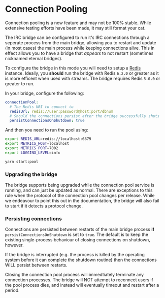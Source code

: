 Connection Pooling
==================

<section class="warning">
Connection pooling is a new feature and may not be 100% stable. While extensive testing efforts have been made, it may still format your cat.
</section>

The IRC bridge can be configured to run it's IRC connections through a seperate process from the main bridge,
allowing you to restart and update (in most cases) the main process while keeping connections alive. This in 
effect allows you to have a bridge that *appears* to not restart (sometimes nicknamed eternal bridges).

To configure the bridge in this mode you will need to setup a [Redis](https://redis.io/) instance. Ideally, you
**should** run the bridge with Redis `6.2.0` or greater as it is more efficent when used with streams. The bridge
requires Redis `5.0.0` or greater to run.

In your bridge, configure the following:

```yaml
connectionPool:
  # The Redis URI to connect to 
  redisUrl: redis://user:password@host:port/dbnum
  # Should the connections persist after the bridge successfully shuts down?
  persistConnectionsOnShutdown: true
```

And then you need to run the pool using:

```sh
export REDIS_URL=redis://localhost:6379
export METRICS_HOST=localhost
export METRICS_PORT=7002
export LOGGING_LEVEL=info

yarn start:pool
```

### Upgrading the bridge

The bridge supports being upgraded while the connection pool service is running, and can just be updated as normal.
There are exceptions to this rule when the protocol of the connection pool changes per release. While we endeavour
to point this out in the documentation, the bridge will also fail to start if it detects a protocol change.

### Persisting connections

Connections are persisted between restarts of the main bridge process **if** `persistConnectionsOnShutdown` is 
set to `true`. The default is to keep the existing single-process behaviour of closing connections on shutdown, however.

If the bridge is interrupted (e.g. the process is killed by the operating system before it can complete the shutdown routine)
then the connections WILL persist between restarts.

Closing the connection pool process will immedtiately terminate any connection processes. The bridge will NOT attempt
to reconnect users if the pool process dies, and instead will eventually timeout and restart after a period.